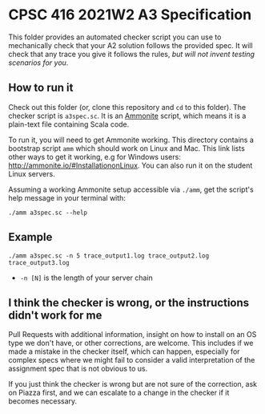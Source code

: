 # CPSC 416 2021W2 A3 Specification

This folder provides an automated checker script you can use to mechanically check that your A2 solution follows the provided spec.
It will check that any trace you give it follows the rules, _but will not invent testing scenarios for you_.

## How to run it

Check out this folder (or, clone this repository and `cd` to this folder).
The checker script is `a3spec.sc`.
It is an [Ammonite](https://ammonite.io/Ammonite) script, which means it is a plain-text file containing Scala code.

To run it, you will need to get Ammonite working.
This directory contains a bootstrap script `amm` which should work on Linux and Mac.
This link lists other ways to get it working, e.g for Windows users: http://ammonite.io/#InstallationonLinux.
You can also run it on the student Linux servers.

Assuming a working Ammonite setup accessible via `./amm`, get the script's help message in your terminal with:
```
./amm a3spec.sc --help
```

## Example
```
./amm a3spec.sc -n 5 trace_output1.log trace_output2.log trace_output3.log
```

- `-n [N]` is the length of your server chain

## I think the checker is wrong, or the instructions didn't work for me

Pull Requests with additional information, insight on how to install on an OS type we don't have, or other corrections, are welcome.
This includes if we made a mistake in the checker itself, which can happen, especially for complex specs where we might fail to consider a valid interpretation of the assignment spec that is not obvious to us.

If you just think the checker is wrong but are not sure of the correction, ask on Piazza first, and we can escalate to a change in the checker if it becomes necessary.
